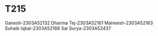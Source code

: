 # T215 
Ganesh-2303A52132
Dharma Tej-2303A52161
Maheesh-2303A52163
Suhaib Iqbal-2303A52168
Sai Surya-2303A52437

